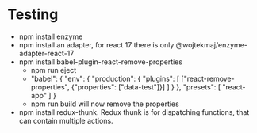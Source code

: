 # Testing

- npm install enzyme
- npm install an adapter, for react 17 there is only @wojtekmaj/enzyme-adapter-react-17
- npm install babel-plugin-react-remove-properties
  - npm run eject
  - "babel": {
    "env": {
    "production": {
    "plugins": [
    ["react-remove-properties", {"properties": ["data-test"]}]
    ]
    }
    },
    "presets": [
    "react-app"
    ]
    }
  - npm run build will now remove the properties
- npm install redux-thunk. Redux thunk is for dispatching functions, that can contain multiple actions.
